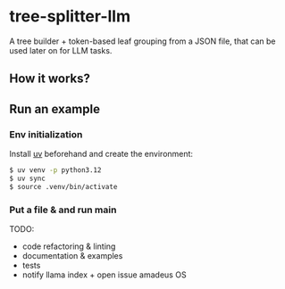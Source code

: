 # tree-splitter-llm

A tree builder + token-based leaf grouping from a JSON file, that can be used later on for LLM tasks.

## How it works?



## Run an example
### Env initialization
Install [uv](https://docs.astral.sh/uv/getting-started/installation/) beforehand and create the environment:
```bash
$ uv venv -p python3.12
$ uv sync
$ source .venv/bin/activate
```
### Put a file & and run main

TODO:
- code refactoring & linting
- documentation & examples
- tests
- notify llama index + open issue amadeus OS